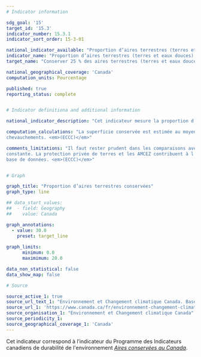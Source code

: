 ```yaml
---
# Indicator information

sdg_goal: '15'
target_id: '15.3'
indicator_number: 15.3.1
indicator_sort_order: 15-3-01

national_indicator_available: "Proportion d’aires terrestres (terres et eaux douces) conservées"
indicator_name: "Proportion d’aires terrestres (terres et eaux douces) conservées"
target_name: "Conserver 25 % des aires terrestres (terres et eaux douces) d’ici 2025, pour atteindre 30 % d’ici 2030"

national_geographical_coverage: 'Canada'
computation_units: Pourcentage

published: true
reporting_status: complete


# Indicator definitiona and additional information

national_indicator_description: "Cet indicateur mesure la proportion d’aires terrestres (terres et eaux douces) conservées. <em>(ECCC)</em>"

computation_calculations: "La superficie conservée est estimée au moyen d'une analyse géographique fondée sur les limites déclarées, en tenant compte des 
chevauchements. <em>(ECCC)</em>"

comments_limitations: "Il faut rester prudent dans les comparaisons avec les rapports précédents, car la qualité et l'exhaustivité des données sont en amélioration 
constante. La protection privée de terres et les AMCEZ contribuent à l'objectif canadien, mais bon nombre de ces mesures ne sont pas encore prises en compte dans la 
base de données. <em>(ECCC)</em>"


# Graph

graph_title: "Proportion d’aires terrestres conservées"
graph_type: line

## data_start_values:
##  - field: Geography
##    value: Canada

graph_annotations:
  - value: 30.0
    preset: target_line
    
graph_limits:
      minimum: 0.0
      maximimum: 20.0

data_non_statistical: false
data_show_map: false

# Source

source_active_1: true
source_url_text_1: "Environnement et Changement climatique Canada. Base de données canadienne sur les aires protégées et de conservation"
source_url_1: 'https://www.canada.ca/fr/environnement-changement-climatique/services/indicateurs-environnementaux/aires-conservees.html'
source_organisation_1: "Environnement et Changement climatique Canada"
source_periodicity_1:
source_geographical_coverage_1: 'Canada'
---
```

Cet indicateur correspond à l’indicateur du Programme des Indicateurs canadiens de durabilité de l'environnement <a href="https://www.canada.ca/fr/environnement-changement-climatique/services/indicateurs-environnementaux/aires-conservees.html"> <em>Aires conservées au Canada</em></a>.
